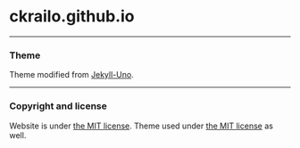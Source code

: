 # ckrailo.github.io

---

### Theme

Theme modified from [Jekyll-Uno](https://github.com/joshgerdes/jekyll-uno).

---

### Copyright and license

Website is under [the MIT license](/LICENSE).
Theme used under [the MIT license](/LICENSE-THEME) as well.
